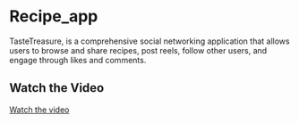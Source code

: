 # Recipe_app

TasteTreasure, is a comprehensive social networking application that allows users to browse and share recipes, post reels, follow other users, and engage through likes and comments.
## Watch the Video

[Watch the video](https://youtu.be/gEBCJRcO5Ls?si=RxIJk5tDga5vR2bc)
